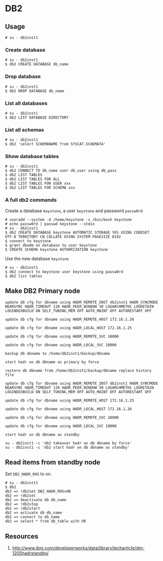 # DB2

## Usage

```
# su - db2inst1
```

### Create database

```
# su - db2inst1
$ db2 CREATE DATABASE db_name
```

### Drop database

```
# su - db2inst1
$ db2 DROP DATABASE db_name
```

### List all databases

```
# su - db2inst1
$ db2 LIST DATABASE DIRECTORY
```

### List all schemas

```
# su - db2inst1
$ db2 'select SCHEMANAME from SYSCAT.SCHEMATA'
```

### Show database tables

```
# su - db2inst1
$ db2 CONNECT TO db_name user db_user using db_pass
$ db2 LIST TABLES
$ db2 LIST TABLES FOR ALL
$ db2 LIST TABLES FOR USER xxx
$ db2 LIST TABLES FOR SCHEMA xxx
```

### A full db2 commands

Create a database `keystone`, a user `keystone` and password `passw0rd`

```
# useradd --system -d /home/keystone -s /bin/bash keystone
# echo passw0rd | passwd keystone --stdin
# su - db2inst1
$ db2 CREATE DATABASE keystone AUTOMATIC STORAGE YES USING CODESET UTF-8 TERRITORY CN COLLATE USING SYSTEM PAGESIZE 8192
$ connect to keystone
$ grant dbadm on database to user keystone
$ CREATE SCHEMA keystone AUTHORIZATION keystone
```

Use the new database `keystone`

```
# su - db2inst1
$ db2 connect to keystone user keystone using passw0rd
$ db2 list tables
```

## Make DB2 Primary node

```
update db cfg for dbname using HADR_REMOTE_INST db2inst1 HADR_SYNCMODE NEARSYNC HADR_TIMEOUT 120 HADR_PEER_WINDOW 30 LOGARCHMETH1 LOGRETAIN LOGINDEXBUILD ON SELF_TUNING_MEM OFF AUTO_MAINT OFF AUTORESTART OFF

update db cfg for dbname using HADR_REMOTE_HOST 172.16.1.26

update db cfg for dbname using HADR_LOCAL_HOST 172.16.1.25

update db cfg for dbname using HADR_REMOTE_SVC 10000

update db cfg for dbname using HADR_LOCAL_SVC 10000

backup db dbname to /home/db2inst1/backup/dbname

start hadr on db dbname as primary by force
```

```
restore db dbname from /home/db2inst1/backup/dbname replace history file

update db cfg for dbname using HADR_REMOTE_INST db2inst1 HADR_SYNCMODE NEARSYNC HADR_TIMEOUT 120 HADR_PEER_WINDOW 30 LOGARCHMETH1 LOGRETAIN LOGINDEXBUILD ON SELF_TUNING_MEM OFF AUTO_MAINT OFF AUTORESTART OFF

update db cfg for dbname using HADR_REMOTE_HOST 172.16.1.25

update db cfg for dbname using HADR_LOCAL_HOST 172.16.1.26

update db cfg for dbname using HADR_REMOTE_SVC 10000

update db cfg for dbname using HADR_LOCAL_SVC 10000

start hadr on db dbname as standby
```

```
su - db2inst1 -c 'db2 takeover hadr on db dbname by force'
su - db2inst1 -c 'db2 start hadr on db dbname as standby'
```

## Read items from standby node

Set `DB2_HADR_ROS` to on.

```
# su - db2inst1
$ db2
db2 => !db2set DB2_HADR_ROS=ON
db2 => !db2set
db2 => deactivate db db_name
db2 => !db2stop
db2 => !db2start
db2 => activate db db_name
db2 => connect to db_name
db2 => select * from db_table with UR
```

## Resources

1. http://www.ibm.com/developerworks/data/library/techarticle/dm-1205hadrstandby/
